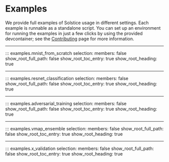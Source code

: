 # Examples

We provide full examples of Solstice usage in different settings. Each example is runnable as a standalone script. You can set up an environment for running the examples in just a few clicks by using the provided devcontainer; see the [Contributing](https://charl-ai.github.io/Solstice/contributing/) page for more information.

---

::: examples.mnist_from_scratch
    selection:
            members: false
            show_root_full_path: false
            show_root_toc_entry: true
            show_root_heading: true

---

::: examples.resnet_classification
    selection:
            members: false
            show_root_full_path: false
            show_root_toc_entry: true
            show_root_heading: true

---

::: examples.adversarial_training
    selection:
            members: false
            show_root_full_path: false
            show_root_toc_entry: true
            show_root_heading: true

---

::: examples.vmap_ensemble
    selection:
            members: false
            show_root_full_path: false
            show_root_toc_entry: true
            show_root_heading: true

---

::: examples.x_validation
    selection:
            members: false
            show_root_full_path: false
            show_root_toc_entry: true
            show_root_heading: true
